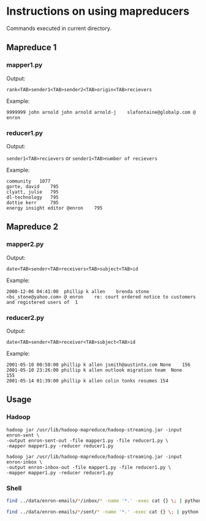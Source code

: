 # Instructions on using mapreducers

Commands executed in current directory.

## Mapreduce 1

### mapper1.py

Output:

`rank<TAB>sender1<TAB>sender2<TAB>origin<TAB>recievers`

Example:
```
9999999	john arnold john arnold	arnold-j	slafontaine@globalp.com @ enron
```

### reducer1.py

Output: 

`sender1<TAB>recievers` or `sender1<TAB>number of recievers`

Example:

```
community  	1077
gorte, david 	795
clyatt, julie 	795
dl-technology 	795
dottie kerr 	795
energy insight editor @enron	795
```

## Mapreduce 2

### mapper2.py

Output:

`date<TAB>sender<TAB>receivers<TAB>subject<TAB>id`

Example:
```
2000-12-06 04:41:00	 phillip k allen	brenda stone <bs_stone@yahoo.com> @ enron    re: court ordered notice to customers and registered users of	1
```

### reducer2.py

Output: 

`date<TAB>sender<TAB>receiver<TAB>subject<TAB>id`

Example:

```
2001-05-10 00:50:00	phillip k allen	jsmith@austintx.com	None	156
2001-05-10 23:26:00	phillip k allen	outlook migration team	None	155
2001-05-14 01:39:00	phillip k allen	colin tonks	resumes	154
```

## Usage

### Hadoop

```
hadoop jar /usr/lib/hadoop-mapreduce/hadoop-streaming.jar -input enron-sent \
-output enron-sent-out -file mapper1.py -file reducer1.py \
-mapper mapper1.py -reducer reducer1.py

hadoop jar /usr/lib/hadoop-mapreduce/hadoop-streaming.jar -input enron-inbox \
-output enron-inbox-out -file mapper1.py -file reducer1.py \
-mapper mapper1.py -reducer reducer1.py
```

### Shell

```bash
find ../data/enron-emails/*/inbox/* -name '*.' -exec cat {} \; | python mapper1.py | sort | python reducer1.py > ../data/n-conns-inbox.txt

find ../data/enron-emails/*/sent/* -name '*.' -exec cat {} \; | python mapper1.py | sort | python reducer1.py > ../data/n-conns-inbox.txt
```
